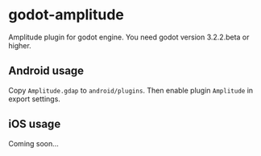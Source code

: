 # godot-amplitude

Amplitude plugin for godot engine. You need godot version 3.2.2.beta or higher.

## Android usage

Copy `Amplitude.gdap` to `android/plugins`. Then enable plugin `Amplitude` in export settings.

## iOS usage

Coming soon...
